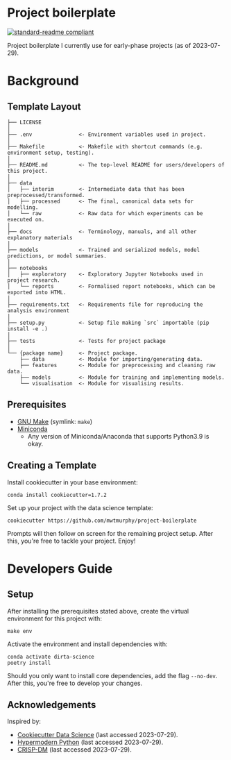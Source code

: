 # Project boilerplate

[![standard-readme compliant](https://img.shields.io/badge/readme%20style-standard-brightgreen.svg?style=flat-square)](https://github.com/RichardLitt/standard-readme)

Project boilerplate I currently use for early-phase projects (as of 2023-07-29).

# Background

## Template Layout

    ├── LICENSE
    │
    ├── .env               <- Environment variables used in project.
    │
    ├── Makefile           <- Makefile with shortcut commands (e.g. environment setup, testing).
    │
    ├── README.md          <- The top-level README for users/developers of this project.
    │
    ├── data
    │   ├── interim        <- Intermediate data that has been preprocessed/transformed.
    │   ├── processed      <- The final, canonical data sets for modelling.
    │   └── raw            <- Raw data for which experiments can be executed on.
    │
    ├── docs               <- Terminology, manuals, and all other explanatory materials
    │
    ├── models             <- Trained and serialized models, model predictions, or model summaries.
    │
    ├── notebooks          
    │   ├── exploratory    <- Exploratory Jupyter Notebooks used in project research.
    │   └── reports        <- Formalised report notebooks, which can be exported into HTML.
    │
    ├── requirements.txt   <- Requirements file for reproducing the analysis environment
    │
    ├── setup.py           <- Setup file making `src` importable (pip install -e .) 
    │
    ├── tests              <- Tests for project package
    │
    └── {package name}     <- Project package.
        ├── data           <- Module for importing/generating data.
        ├── features       <- Module for preprocessing and cleaning raw data.
        ├── models         <- Module for training and implementing models.
        └── visualisation  <- Module for visualising results.

## Prerequisites

* [GNU Make](https://www.gnu.org/software/make/) (symlink: `make`)
* [Miniconda](https://docs.conda.io/en/latest/miniconda.html)
    * Any version of Miniconda/Anaconda that supports Python3.9 is okay.

## Creating a Template

Install cookiecutter in your base environment:

```
conda install cookiecutter=1.7.2
```

Set up your project with the data science template:
```
cookiecutter https://github.com/mwtmurphy/project-boilerplate
```

Prompts will then follow on screen for the remaining project setup. After this, you're free to tackle your project. Enjoy!

# Developers Guide

## Setup

After installing the prerequisites stated above, create the virtual environment for this project with:

```
make env
```

Activate the environment and install dependencies with:

```
conda activate dirta-science
poetry install
```

Should you only want to install core dependencies, add the flag `--no-dev`. After this, you're free to develop your changes.


## Acknowledgements

Inspired by:
* [Cookiecutter Data Science](https://drivendata.github.io/cookiecutter-data-science/) (last accessed 2023-07-29).
* [Hypermodern Python](https://medium.com/@cjolowicz/hypermodern-python-d44485d9d769) (last accessed 2023-07-29).
* [CRISP-DM](https://www.datascience-pm.com/crisp-dm-2/) (last accessed 2023-07-29).
